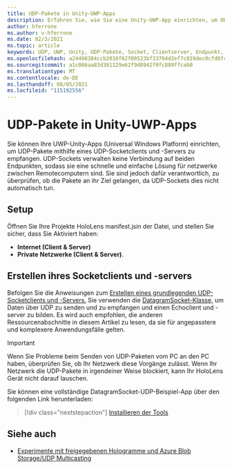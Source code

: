 ```yaml
---
title: UDP-Pakete in Unity-UWP-Apps
description: Erfahren Sie, wie Sie eine Unity-UWP-App einrichten, um UDP-Pakete über ein sicheres Netzwerk zu senden und zu empfangen.
author: hferrone
ms.author: v-hferrone
ms.date: 02/3/2021
ms.topic: article
keywords: UDP, UWP, Unity, UDP-Pakete, Socket, Clientserver, Endpunkt, Netzwerk, Remotecomputer, Datagramsocket, Beispiel, .NET
ms.openlocfilehash: a24498384ccb2018f62f00523bf33764d2ef7c019dec0cfd8fc70d86b55a81bb
ms.sourcegitcommit: a1c086aa83d381129e62f9d8942f0fc889ffcab0
ms.translationtype: MT
ms.contentlocale: de-DE
ms.lasthandoff: 08/05/2021
ms.locfileid: "115192556"
---
```

# <a name="udp-packets-in-unity-uwp-apps"></a>UDP-Pakete in Unity-UWP-Apps

Sie können Ihre UWP-Unity-Apps (Universal Windows Platform) einrichten, um UDP-Pakete mithilfe eines UDP-Socketclients und -Servers zu empfangen. UDP-Sockets verwalten keine Verbindung auf beiden Endpunkten, sodass sie eine schnelle und einfache Lösung für netzwerke zwischen Remotecomputern sind. Sie sind jedoch dafür verantwortlich, zu überprüfen, ob die Pakete an ihr Ziel gelangen, da UDP-Sockets dies nicht automatisch tun.

## <a name="setup"></a>Setup

Öffnen Sie Ihre Projekte HoloLens manifest.jsin der Datei, und stellen Sie sicher, dass Sie Aktiviert haben:
* **Internet (Client & Server)** 
* **Private Netzwerke (Client & Server)**.

## <a name="build-your-socket-client-and-server"></a>Erstellen ihres Socketclients und -servers 

Befolgen Sie die Anweisungen zum [Erstellen eines grundlegenden UDP-Socketclients und -Servers.](/windows/uwp/networking/sockets#build-a-basic-udp-socket-client-and-server) Sie verwenden die [DatagramSocket-Klasse,](/uwp/api/Windows.Networking.Sockets.DatagramSocket) um Daten über UDP zu senden und zu empfangen und einen Echoclient und -server zu bilden. Es wird auch empfohlen, die anderen Ressourcenabschnitte in diesem Artikel zu lesen, da sie für angepasstere und komplexere Anwendungsfälle gelten. 

> [!IMPORTANT]
> Wenn Sie Probleme beim Senden von UDP-Paketen vom PC an den PC haben, überprüfen Sie, ob Ihr Netzwerk diese Vorgänge zulässt. Wenn Ihr Netzwerk die UDP-Pakete in irgendeiner Weise blockiert, kann Ihr HoloLens Gerät nicht darauf lauschen.

Sie können eine vollständige DatagramSocket-UDP-Beispiel-App über den folgenden Link herunterladen:

> [!div class="nextstepaction"]
> [Installieren der Tools](/samples/microsoft/windows-universal-samples/datagramsocket/)

## <a name="see-also"></a>Siehe auch 
* [Experimente mit freigegebenen Hologramme und Azure Blob Storage/UDP Multicasting](https://mtaulty.com/2017/12/29/experiments-with-shared-holograms-and-azure-blob-storage-udp-multicasting-part-1/)